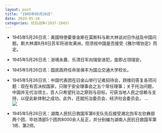 ```yaml
---
layout: post
title: "1945年05月26日"
date: 2020-05-26
categories: 抗日战争(1937-1945)
---
```


<meta name="referrer" content="no-referrer" />

- 1945年5月26日讯：美国特使霍普金斯在莫斯科与斯大林谈对日作战及中国问题。斯大林谓8月8日苏军将进攻满洲，但须视中国是否接受《雅尔塔协定》而定。 

- 1945年5月26日讯：浙境永嘉、乐清日军向瑞安进犯，旋即占领瑞安。 

- 1945年5月26日讯：国民政府任命吴保丰为国立交通大学校长。 

- 1945年5月26日讯：中国代表团在旧金山举行记者招待会，顾维钧答复各项问题：现在有否决权国家，只限于安全理事会之五个常任理事；关于托治问题，中国并无代治领土，吾人只希望托治之原则与目标，可获当地人民之信赖与支持，以促此新体制之成功。此外，还就托治委员会、经济社会委员会， ... <br/><img src="https://wx2.sinaimg.cn/large/aca367d8ly1gf5q6e26hnj20c8090aa3.jpg" />

- 1945年5月26日讯：湖南人民抗日救国军第6支队先后接受湘北伪军左钦彝部两个团、毕坊清部5个团共8000余人反正，并分别编为湖南人民抗日救国军第1师、第2师。 


